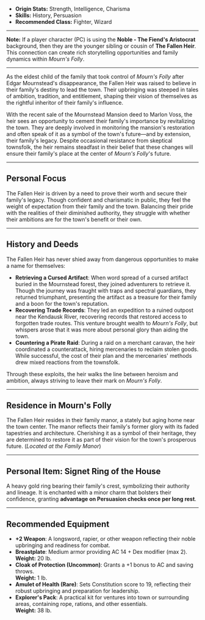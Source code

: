 

- **Origin Stats:** Strength, Intelligence, Charisma  
- **Skills:** History, Persuasion  
- **Recommended Class:** Fighter, Wizard  

---

**Note:** If a player character (PC) is using the **Noble - The Fiend's Aristocrat** background, then they are the younger sibling or cousin of **The Fallen Heir**. This connection can create rich storytelling opportunities and family dynamics within *Mourn's Folly*.

---

As the eldest child of the family that took control of *Mourn's Folly* after Edgar Mournstead's disappearance, the Fallen Heir was raised to believe in their family's destiny to lead the town. Their upbringing was steeped in tales of ambition, tradition, and entitlement, shaping their vision of themselves as the rightful inheritor of their family's influence.

With the recent sale of the Mournstead Mansion deed to Marlon Voss, the heir sees an opportunity to cement their family's importance by revitalizing the town. They are deeply involved in monitoring the mansion's restoration and often speak of it as a symbol of the town's future—and by extension, their family's legacy. Despite occasional resistance from skeptical townsfolk, the heir remains steadfast in their belief that these changes will ensure their family's place at the center of *Mourn's Folly*'s future.

---

## Personal Focus

The Fallen Heir is driven by a need to prove their worth and secure their family's legacy. Though confident and charismatic in public, they feel the weight of expectation from their family and the town. Balancing their pride with the realities of their diminished authority, they struggle with whether their ambitions are for the town's benefit or their own.

---

## History and Deeds

The Fallen Heir has never shied away from dangerous opportunities to make a name for themselves:  
- **Retrieving a Cursed Artifact**: When word spread of a cursed artifact buried in the Mournstead forest, they joined adventurers to retrieve it. Though the journey was fraught with traps and spectral guardians, they returned triumphant, presenting the artifact as a treasure for their family and a boon for the town's reputation.  
- **Recovering Trade Records**: They led an expedition to a ruined outpost near the Kendausk River, recovering records that restored access to forgotten trade routes. This venture brought wealth to *Mourn's Folly*, but whispers arose that it was more about personal glory than aiding the town.  
- **Countering a Pirate Raid**: During a raid on a merchant caravan, the heir coordinated a counterattack, hiring mercenaries to reclaim stolen goods. While successful, the cost of their plan and the mercenaries' methods drew mixed reactions from the townsfolk.

Through these exploits, the heir walks the line between heroism and ambition, always striving to leave their mark on *Mourn's Folly*.

---

## Residence in Mourn's Folly

The Fallen Heir resides in their family manor, a stately but aging home near the town center. The manor reflects their family's former glory with its faded tapestries and architecture. Cherishing it as a symbol of their heritage, they are determined to restore it as part of their vision for the town's prosperous future. (*Located at the Family Manor*)

---

## Personal Item: **Signet Ring of the House**

A heavy gold ring bearing their family's crest, symbolizing their authority and lineage. It is enchanted with a minor charm that bolsters their confidence, granting **advantage on Persuasion checks once per long rest**.

---

## Recommended Equipment

- **+2 Weapon**: A longsword, rapier, or other weapon reflecting their noble upbringing and readiness for combat.  
- **Breastplate**: Medium armor providing AC 14 + Dex modifier (max 2).  
  **Weight:** 20 lb.  
- **Cloak of Protection (Uncommon)**: Grants a +1 bonus to AC and saving throws.  
  **Weight:** 1 lb.  
- **Amulet of Health (Rare)**: Sets Constitution score to 19, reflecting their robust upbringing and preparation for leadership.  
- **Explorer's Pack**: A practical kit for ventures into town or surrounding areas, containing rope, rations, and other essentials.  
  **Weight:** 38 lb.
